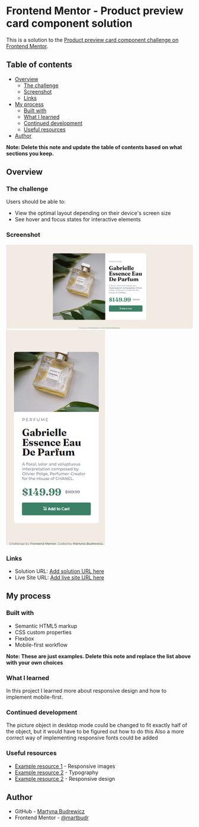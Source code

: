 # Frontend Mentor - Product preview card component solution

This is a solution to the [Product preview card component challenge on Frontend Mentor](https://www.frontendmentor.io/challenges/product-preview-card-component-GO7UmttRfa).

## Table of contents

- [Overview](#overview)
  - [The challenge](#the-challenge)
  - [Screenshot](#screenshot)
  - [Links](#links)
- [My process](#my-process)
  - [Built with](#built-with)
  - [What I learned](#what-i-learned)
  - [Continued development](#continued-development)
  - [Useful resources](#useful-resources)
- [Author](#author)

**Note: Delete this note and update the table of contents based on what sections you keep.**

## Overview

### The challenge

Users should be able to:

- View the optimal layout depending on their device's screen size
- See hover and focus states for interactive elements

### Screenshot

![desktop](./screenshots/desktop.png)
![mobile](./screenshots/mobile.png)

### Links

- Solution URL: [Add solution URL here](https://your-solution-url.com)
- Live Site URL: [Add live site URL here](https://your-live-site-url.com)

## My process

### Built with

- Semantic HTML5 markup
- CSS custom properties
- Flexbox
- Mobile-first workflow

**Note: These are just examples. Delete this note and replace the list above with your own choices**

### What I learned

In this project I learned more about responsive design and how to implement mobile-first.

### Continued development

The picture object in desktop mode could be changed to fit exactly half of the object, but it would have to be figured out how to do this
Also a more correct way of implementing responsive fonts could be added

### Useful resources

- [Example resource 1](https://web.dev/learn/design/responsive-images) - Responsive images
- [Example resource 2](https://web.dev/learn/design/typography) - Typography
- [Example resource 2](https://web.dev/learn/design/typography) - Responsive design

## Author

- GitHub - [Martyna Budrewicz](https://github.com/martbudr)
- Frontend Mentor - [@martbudr](https://www.frontendmentor.io/profile/martbudr)